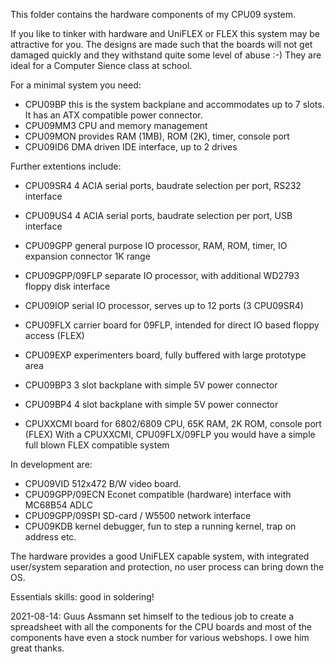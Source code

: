 This folder contains the hardware components of my CPU09 system.

If you like to tinker with hardware and UniFLEX or FLEX this system
may be attractive for you. The designs are made such that the boards
will not get damaged quickly and they withstand quite some level of abuse :-)
They are ideal for a Computer Sience class at school.

For a minimal system you need:
* CPU09BP       this is the system backplane and accommodates up to 7 slots. It has an ATX compatible power connector.
* CPU09MM3      CPU and memory management
* CPU09MON      provides RAM (1MB), ROM (2K), timer, console port
* CPU09ID6      DMA driven IDE interface, up to 2 drives

Further extentions include:
* CPU09SR4          4 ACIA serial ports, baudrate selection per port, RS232 interface
* CPU09US4          4 ACIA serial ports, baudrate selection per port, USB interface
* CPU09GPP          general purpose IO processor, RAM, ROM, timer, IO expansion connector 1K range
* CPU09GPP/09FLP    separate IO processor, with additional WD2793 floppy disk interface
* CPU09IOP          serial IO processor, serves up to 12 ports (3 CPU09SR4)
* CPU09FLX          carrier board for 09FLP, intended for direct IO based floppy access (FLEX)
* CPU09EXP          experimenters board, fully buffered with large prototype area
* CPU09BP3          3 slot backplane with simple 5V power connector
* CPU09BP4          4 slot backplane with simple 5V power connector

* CPUXXCMI          board for 6802/6809 CPU, 65K RAM, 2K ROM, console port (FLEX)
With a CPUXXCMI, CPU09FLX/09FLP you would have a simple full blown FLEX compatible system

In development are:
* CPU09VID          512x472 B/W video board.
* CPU09GPP/09ECN    Econet compatible (hardware) interface with MC68B54 ADLC
* CPU09GPP/09SPI    SD-card / W5500 network interface
* CPU09KDB          kernel debugger, fun to step a running kernel, trap on address etc.

The hardware provides a good UniFLEX capable system, with integrated user/system separation
and protection, no user process can bring down the OS.


Essentials skills: good in soldering!


2021-08-14: Guus Assmann set himself to the tedious job to create a spreadsheet with all the components for the CPU boards and most of the components have even a stock
number for various webshops. I owe him great thanks.

